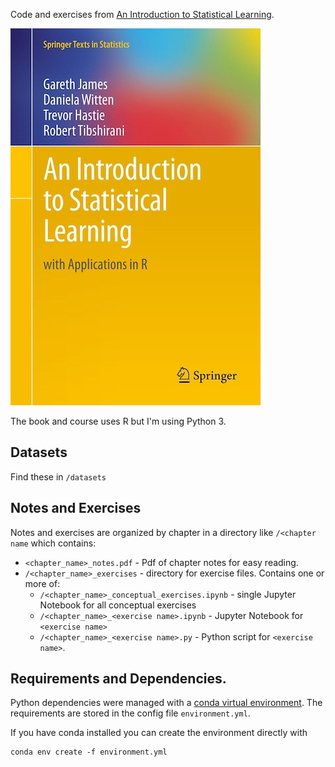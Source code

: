 Code and exercises from 
[An Introduction to Statistical Learning](http://faculty.marshall.usc.edu/gareth-james/ISL/).

<img src='ISL_cover.jpg' alt='ISL_cover.jpg'></img>

The book and course uses R but I'm using Python 3. 


## Datasets

Find these in `/datasets`

## Notes and Exercises

Notes and exercises are organized by chapter in a directory like `/<chapter name` which contains:

- `<chapter_name>_notes.pdf` - Pdf of chapter notes for easy reading.
- `/<chapter_name>_exercises` - directory for exercise files. Contains one or more of:
	- `/<chapter_name>_conceptual_exercises.ipynb` - single Jupyter Notebook for all conceptual exercises
	- `/<chapter_name>_<exercise name>.ipynb` - Jupyter Notebook for `<exercise name>`
	- `/<chapter_name>_<exercise name>.py` - Python script for `<exercise name>`.


## Requirements and Dependencies.

Python dependencies were managed with a
[conda virtual environment](https://docs.conda.io/projects/conda/en/latest/user-guide/tasks/manage-environments.html#). The requirements are stored in the config file `environment.yml`. 

If you have conda installed you can create the environment directly with

```
conda env create -f environment.yml
```
